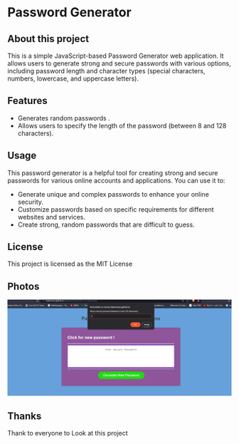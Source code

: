 # Password Generator

## About this project

This is a simple JavaScript-based Password Generator web application. It allows users to generate strong and secure passwords with various options, including password length and character types (special characters, numbers, lowercase, and uppercase letters).

## Features

- Generates random passwords .
- Allows users to specify the length of the password (between 8 and 128 characters).
## Usage

This password generator is a helpful tool for creating strong and secure passwords for various online accounts and applications. You can use it to:

- Generate unique and complex passwords to enhance your online security.
- Customize passwords based on specific requirements for different websites and services.
- Create strong, random passwords that are difficult to guess.

## License

This project is licensed as the MIT License 

## Photos 

![Password generator by bakomans](image.png)

## Thanks 

Thank to everyone to Look at this project 